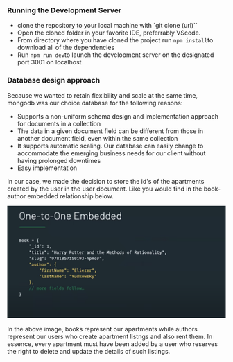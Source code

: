 ### Running the Development Server

- clone the repository to your local machine with `git clone (url)``
- Open the cloned folder in your favorite IDE, preferrably VScode.
- From directory where you have cloned the project run `npm install`to download all of the dependencies
- Run `npm run dev`to launch the development server on the designated port 3001 on localhost

### Database design approach

Because we wanted to retain flexibility and scale at the same time, mongodb was our choice database for the following reasons:

- Supports a non-uniform schema design and implementation approach for documents in a collection
- The data in a given document field can be different from those in another document field, even within the same collection
- It supports automatic scaling. Our database can easily change to accommodate the emerging business needs for our client without having prolonged downtimes
- Easy implementation

In our case, we made the decision to store the id's of the apartments created by the user in the user document. Like you would find in the book-author embedded relationship below.

![My Image](images/one.png)

In the above image, books represent our apartments while authors represent our users who create apartment listngs and also rent them. In essence, every apartment must have been added by a user who reserves the right to delete and update the details of such listings.
